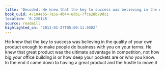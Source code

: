 ```yaml
---
title: 'Decoded: He knew that the key to success was believing in the quality…'
book_uuid: 47104eb5-7a56-4b44-8db1-7fca28b79dc1
location: '0.220145'
source: readmill
highlighted_on: '2013-01-27T05:00:11.000Z'
---
```


He knew that the key to success was believing in the quality of your own product enough to make people do business with you on your terms. He knew that great product was the ultimate advantage in competition, not how big your office building is or how deep your pockets are or who you know. In the end it came down to having a great product and the hustle to move it